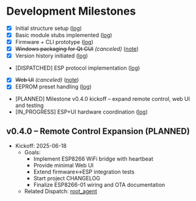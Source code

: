 # Development Milestones

- [x] Initial structure setup ([log](docs/progress/2025-06-18_05-29-50_root_structure_sync.md))
- [x] Basic module stubs implemented ([log](docs/progress/2025-06-18_16-55_root_agent_remediation.md))
- [x] Firmware + CLI prototype ([log](docs/progress/2025-06-18_09-10-00_functional_stage.md))
- [x] ~~Windows packaging for Qt GUI~~ *(canceled)* ([note](docs/progress/2025-06-18_08-24_structure_sync.md))
- [x] Version history initiated ([log](docs/progress/2025-06-18_16-55_root_agent_remediation.md))
- [DISPATCHED] ESP protocol implementation ([log](docs/progress/2025-06-18_16-31-18_root_agent_dispatch_esp_protocol.md))
- [x] ~~Web UI~~ *(canceled)* ([note](docs/progress/2025-06-18_10-33_placeholder_audit.md))
- [x] EEPROM preset handling ([log](docs/progress/2025-06-18_07-42-12_firmware_agent_presets.md))
- [PLANNED] Milestone v0.4.0 kickoff – expand remote control, web UI and testing
- [IN_PROGRESS] ESP+UI hardware coordination ([log](docs/progress/2025-06-19_root_audit_esp_ui.md))

## v0.4.0 – Remote Control Expansion (PLANNED)
- Kickoff: 2025-06-18
  - Goals:
    - Implement ESP8266 WiFi bridge with heartbeat
    - Provide minimal Web UI
    - Extend firmware↔ESP integration tests
    - Start project CHANGELOG
    - Finalize ESP8266-01 wiring and OTA documentation
  - Related Dispatch: [root_agent](docs/progress/2025-06-18_17-43-41_root_agent_v0.4.0_dispatch.md)
